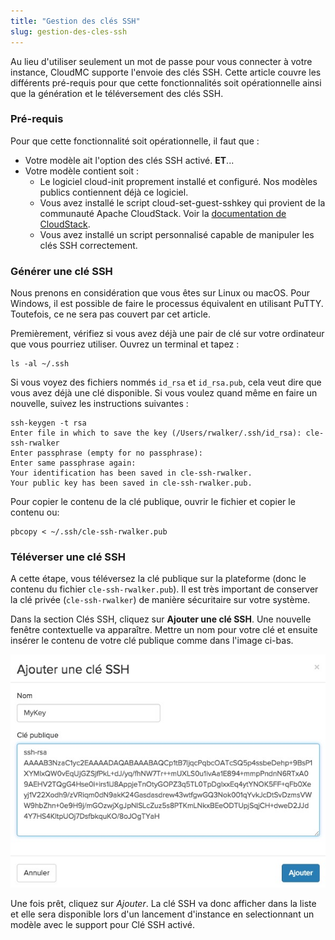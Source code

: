 ```yaml
---
title: "Gestion des clés SSH"
slug: gestion-des-cles-ssh
---
```



Au lieu d'utiliser seulement un mot de passe pour vous connecter à votre instance, CloudMC supporte l'envoie des clés SSH. Cette article couvre les différents pré-requis pour que cette fonctionnalités soit opérationnelle ainsi que la génération et le téléversement des clés SSH.

### Pré-requis
Pour que cette fonctionnalité soit opérationnelle, il faut que :

- Votre modèle ait l'option des clés SSH activé. **ET**...
- Votre modèle contient soit :
   - Le logiciel cloud-init proprement installé et configuré. Nos modèles publics contiennent déjà ce logiciel.
   - Vous avez installé le script cloud-set-guest-sshkey qui provient de la communauté Apache CloudStack. Voir la [documentation de CloudStack](http://cloudstack-administration.readthedocs.org/en/4.4/virtual_machines.html?highlight=authentication#using-ssh-keys-for-authentication).
   - Vous avez installé un script personnalisé capable de manipuler les clés SSH correctement.

### Générer une clé SSH
Nous prenons en considération que vous êtes sur Linux ou macOS. Pour Windows, il est possible de faire le processus équivalent en utilisant PuTTY. Toutefois, ce ne sera pas couvert par cet article.

Premièrement, vérifiez si vous avez déjà une pair de clé sur votre ordinateur que vous pourriez utiliser. Ouvrez un terminal et tapez :

```
ls -al ~/.ssh
```

Si vous voyez des fichiers nommés `id_rsa` et `id_rsa.pub`, cela veut dire que vous avez déjà une clé disponible. Si vous voulez quand même en faire un nouvelle, suivez les instructions suivantes :

```
ssh-keygen -t rsa
Enter file in which to save the key (/Users/rwalker/.ssh/id_rsa): cle-ssh-rwalker
Enter passphrase (empty for no passphrase):
Enter same passphrase again:
Your identification has been saved in cle-ssh-rwalker.
Your public key has been saved in cle-ssh-rwalker.pub.
```

Pour copier le contenu de la clé publique, ouvrir le fichier et copier le contenu ou:

```
pbcopy < ~/.ssh/cle-ssh-rwalker.pub
```

### Téléverser une clé SSH
A cette étape, vous téléversez la clé publique sur la plateforme (donc le contenu du fichier `cle-ssh-rwalker.pub`). Il est très important de conserver la clé privée (`cle-ssh-rwalker`) de manière sécuritaire sur votre système.

Dans la section Clés SSH, cliquez sur **Ajouter une clé SSH**. Une nouvelle fenêtre contextuelle va apparaître. Mettre un nom pour votre clé et ensuite insérer le contenu de votre clé publique comme dans l'image ci-bas.

![Ajouter une clé SSH](/assets/add-an-ssh-key-fr.jpeg)

Une fois prêt, cliquez sur *Ajouter*. La clé SSH va donc afficher dans la liste et elle sera disponible lors d'un lancement d'instance en selectionnant un modèle avec le support pour Clé SSH activé.
